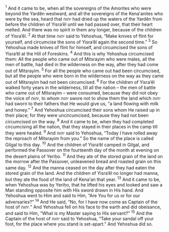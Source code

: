 <sup>1</sup> And it came to be, when all the sovereigns of the Amorites who were beyond the Yardĕn westward, and all the sovereigns of the Kena‛anites who were by the sea, heard that יהוה had dried up the waters of the Yardĕn from before the children of Yisra’ĕl until we had passed over, that their heart melted. And there was no spirit in them any longer, because of the children of Yisra’ĕl.
<sup>2</sup> At that time יהוה said to Yehoshua, “Make knives of flint for yourself, and circumcise the sons of Yisra’ĕl again the second time.”
<sup>3</sup> So Yehoshua made knives of flint for himself, and circumcised the sons of Yisra’ĕl at the Hill of Foreskins.
<sup>4</sup> And this is why Yehoshua circumcised them: All the people who came out of Mitsrayim who were males, all the men of battle, had died in the wilderness on the way, after they had come out of Mitsrayim.
<sup>5</sup> For all the people who came out had been circumcised, but all the people who were born in the wilderness on the way as they came out of Mitsrayim had not been circumcised.
<sup>6</sup> For the children of Yisra’ĕl walked forty years in the wilderness, till all the nation – the men of battle who came out of Mitsrayim – were consumed, because they did not obey the voice of יהוה, to whom יהוה swore not to show them the land which יהוה had sworn to their fathers that He would give us, “a land flowing with milk and honey.”
<sup>7</sup> And Yehoshua circumcised their sons whom He raised up in their place; for they were uncircumcised, because they had not been circumcised on the way.
<sup>8</sup> And it came to be, when they had completed circumcising all the nation, that they stayed in their places in the camp till they were healed.
<sup>9</sup> And יהוה said to Yehoshua, “Today I have rolled away the reproach of Mitsrayim from you.” So the name of the place is called Gilgal to this day.
<sup>10</sup> And the children of Yisra’ĕl camped in Gilgal, and performed the Passover on the fourteenth day of the month at evening on the desert plains of Yeriḥo.
<sup>11</sup> And they ate of the stored grain of the land on the morrow after the Passover, unleavened bread and roasted grain on this same day.
<sup>12</sup> And the manna ceased on the day after they had eaten the stored grain of the land. And the children of Yisra’ĕl no longer had manna, but they ate the food of the land of Kena‛an that year.
<sup>13</sup> And it came to be, when Yehoshua was by Yeriḥo, that he lifted his eyes and looked and saw a Man standing opposite him with His sword drawn in His hand. And Yehoshua went to Him and said to Him, “Are You for us or for our adversaries?”
<sup>14</sup> And He said, “No, for I have now come as Captain of the host of יהוה.” And Yehoshua fell on his face to the earth and did obeisance, and said to Him, “What is my Master saying to His servant?”
<sup>15</sup> And the Captain of the host of יהוה said to Yehoshua, “Take your sandal off your foot, for the place where you stand is set-apart.” And Yehoshua did so.
